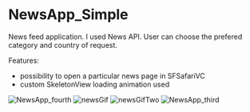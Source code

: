 # NewsApp_Simple

News feed application. I used News API. User can choose the prefered category and country of request. 

Features:
 - possibility to open a particular news page in SFSafariVC 
 - custom SkeletonView loading animation used

![NewsApp_fourth](https://user-images.githubusercontent.com/61435691/105551897-80ac6980-5d03-11eb-953d-a678d0db3e38.png)
![newsGif](https://user-images.githubusercontent.com/61435691/106387304-837d1d80-63d9-11eb-80cb-ad60648ee5c7.gif)
![newsGifTwo](https://user-images.githubusercontent.com/61435691/106387313-8b3cc200-63d9-11eb-884f-f55b95530fcf.gif)
![NewsApp_third](https://user-images.githubusercontent.com/61435691/105551906-843ff080-5d03-11eb-8a21-104e9122a40b.png)
